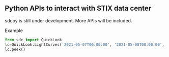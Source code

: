 ## Python APIs to interact with STIX data center
sdcpy is still under development. More APIs will be included.


Example 
```python
from sdc import QuickLook
lc=QuickLook.LightCurves('2021-05-07T00:00:00', '2021-05-08T00:00:00', ltc=True)
lc.peek()
```
